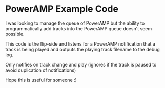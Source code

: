 PowerAMP Example Code
=====================

I was looking to manage the queue of PowerAMP but the ability to programmatically add tracks into the PowerAMP queue doesn't seem possible.

This code is the flip-side and listens for a PowerAMP notification that a track is being played and outputs the playing track filename to the debug log.

Only notifies on track change and play (ignores if the track is paused to avoid duplication of notifications)

Hope this is useful for someone :)